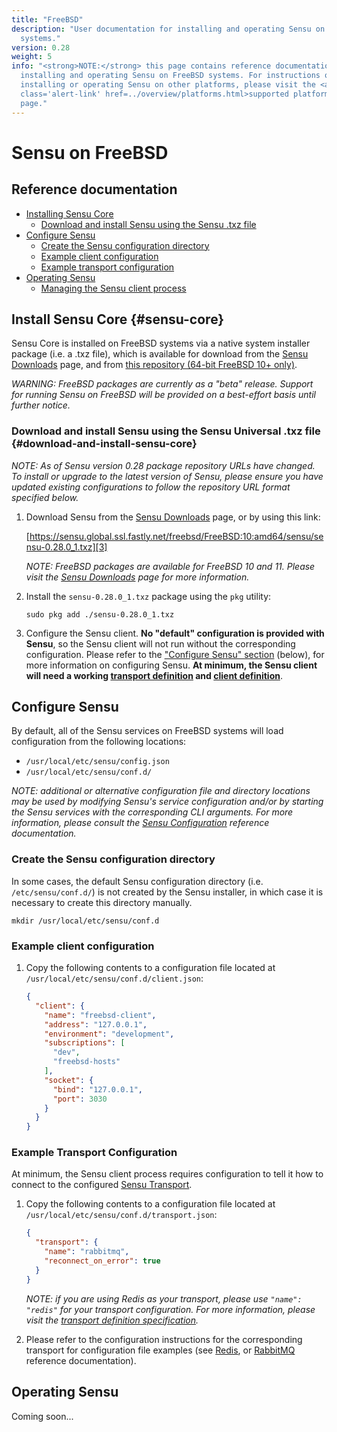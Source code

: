 ```yaml
---
title: "FreeBSD"
description: "User documentation for installing and operating Sensu on FreeBSD
  systems."
version: 0.28
weight: 5
info: "<strong>NOTE:</strong> this page contains reference documentation for
  installing and operating Sensu on FreeBSD systems. For instructions on
  installing or operating Sensu on other platforms, please visit the <a
  class='alert-link' href=../overview/platforms.html>supported platforms</a>
  page."
---
```


# Sensu on FreeBSD

## Reference documentation

- [Installing Sensu Core](#sensu-core)
  - [Download and install Sensu using the Sensu .txz file](#download-and-install-sensu-core)
- [Configure Sensu](#configure-sensu)
  - [Create the Sensu configuration directory](#create-the-sensu-configuration-directory)
  - [Example client configuration](#example-client-configuration)
  - [Example transport configuration](#example-transport-configuration)
- [Operating Sensu](#operating-sensu)
  - [Managing the Sensu client process](#service-management)

## Install Sensu Core {#sensu-core}

Sensu Core is installed on FreeBSD systems via a native system installer package
(i.e. a .txz file), which is available for download from the [Sensu
Downloads][1] page, and from [this repository (64-bit FreeBSD 10+ only)][2].

_WARNING: FreeBSD packages are currently as a "beta" release. Support for
running Sensu on FreeBSD will be provided on a best-effort basis until further
notice._

### Download and install Sensu using the Sensu Universal .txz file {#download-and-install-sensu-core}

_NOTE: As of Sensu version 0.28 package repository URLs have changed.
To install or upgrade to the latest version of Sensu, please ensure
you have updated existing configurations to follow the repository URL
format specified below._

1. Download Sensu from the [Sensu Downloads][1] page, or by using this link:

   [https://sensu.global.ssl.fastly.net/freebsd/FreeBSD:10:amd64/sensu/sensu-0.28.0_1.txz][3]

   _NOTE: FreeBSD packages are available for FreeBSD 10 and 11.
   Please visit the [Sensu Downloads][1] page for more information._

2. Install the `sensu-0.28.0_1.txz` package using the `pkg` utility:

   ~~~ shell
   sudo pkg add ./sensu-0.28.0_1.txz
   ~~~

3. Configure the Sensu client. **No "default" configuration is provided with
   Sensu**, so the Sensu client will not run without the corresponding
   configuration. Please refer to the ["Configure Sensu" section][9] (below),
   for more information on configuring Sensu. **At minimum, the Sensu client
   will need a working [transport definition][10] and [client definition][11]**.

## Configure Sensu

By default, all of the Sensu services on FreeBSD systems will load configuration
from the following locations:

- `/usr/local/etc/sensu/config.json`
- `/usr/local/etc/sensu/conf.d/`

_NOTE: additional or alternative configuration file and directory locations may
be used by modifying Sensu's service configuration and/or by starting the Sensu
services with the corresponding CLI arguments. For more information, please
consult the [Sensu Configuration][5] reference documentation._

### Create the Sensu configuration directory

In some cases, the default Sensu configuration directory (i.e.
`/etc/sensu/conf.d/`) is not created by the Sensu installer, in which case it is
necessary to create this directory manually.

~~~ shell
mkdir /usr/local/etc/sensu/conf.d
~~~

### Example client configuration

1. Copy the following contents to a configuration file located at
   `/usr/local/etc/sensu/conf.d/client.json`:

   ~~~ json
   {
     "client": {
       "name": "freebsd-client",
       "address": "127.0.0.1",
       "environment": "development",
       "subscriptions": [
         "dev",
         "freebsd-hosts"
       ],
       "socket": {
         "bind": "127.0.0.1",
         "port": 3030
       }
     }
   }
   ~~~

### Example Transport Configuration

At minimum, the Sensu client process requires configuration to tell it how to
connect to the configured [Sensu Transport][6].

1. Copy the following contents to a configuration file located at
   `/usr/local/etc/sensu/conf.d/transport.json`:

   ~~~ json
   {
     "transport": {
       "name": "rabbitmq",
       "reconnect_on_error": true
     }
   }
   ~~~

   _NOTE: if you are using Redis as your transport, please use `"name": "redis"`
   for your transport configuration. For more information, please visit the
   [transport definition specification][10]._

2. Please refer to the configuration instructions for the corresponding
   transport for configuration file examples (see [Redis][7], or [RabbitMQ][8]
   reference documentation).

## Operating Sensu

Coming soon...

[1]:  https://sensuapp.org/download
[2]:  https://sensu.global.ssl.fastly.net/freebsd/
[3]:  https://sensu.global.ssl.fastly.net/freebsd/FreeBSD:10:amd64/sensu/sensu-0.28.0_1.txz
[4]:  https://sensuapp.org/mit-license
[5]:  ../reference/configuration.html
[6]:  ../reference/transport.html
[7]:  ../reference/redis.html#sensu-redis-configuration
[8]:  ../reference/rabbitmq.html#sensu-rabbitmq-configuration
[9]:  #configure-sensu
[10]: #example-transport-configuration
[11]: #example-client-configuration
